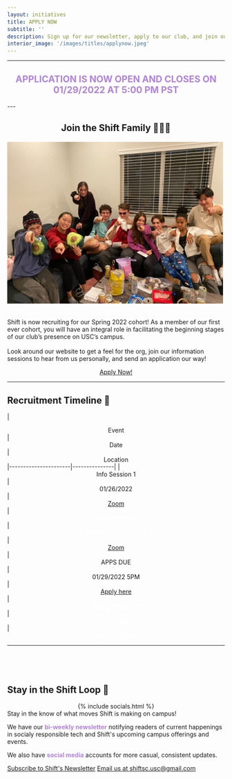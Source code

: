 ```yaml
---
layout: initiatives
title: APPLY NOW
subtitle: ''
description: Sign up for our newsletter, apply to our club, and join our team today!
interior_image: '/images/titles/applynow.jpeg'
---
```


---
<center><h2 style="color:#B082E0">  APPLICATION IS NOW OPEN AND CLOSES ON 01/29/2022 AT 5:00 PM PST</h2> </center>
---
<center>
<h2>Join the Shift Family 👨‍👩‍👦</h2>
</center>


<div style="display:flex; justify-content:space-evenly; flex-wrap:wrap; align-items:center;  margin-top: 20px">
  <img src="/images/socials/shift-wants-you.JPEG" alt="Shift Wants You" style="width:100%; max-width:500px; margin-right:15px;float:left">
  <div style="display:flex; flex-direction:column; justify-content:center;  margin-top: 20px">
    <p style="max-width:700px">
      Shift is now recruiting for our Spring 2022 cohort! As a member of our first ever cohort, you will have an integral role in facilitating the beginning stages of our club’s presence on USC’s campus. 
      <br/><br/>
      Look around our website to get a feel for the org, join our information sessions to hear from us personally, and send an application our way!
    </p>
  </div>    
</div>

<center>
  <a style="margin-top: 20px; margin-bottom:20px; width:50%" href="https://forms.gle/1ax5UXQYUMs6TGFz9" class="button button--large">Apply Now!</a>
</center>

---


## Recruitment Timeline 📅

| <center> Event </center>| <center> Date </center> | <center> Location </center> 
|----------------------|---------------|
| <center> Info Session 1 </center> | <center> 01/26/2022 </center>| <center><a href="https://usc.zoom.us/j/99710847055">Zoom</a></center>
| <center>  <span style="color:white">Info Session 2</span> </center> | <center><span style="color:white">01/27/2022/08/2022</span>  </center>| <center><span style="color:white"><a href="https://usc.zoom.us/j/95501771352">Zoom</a></span>  </center>
| <center> APPS DUE </center> | <center> 01/29/2022 5PM </center>| <center> <a href="https://forms.gle/1ax5UXQYUMs6TGFz9">Apply here</a></center>
| <center> <span style="color:white">Involvement Fair</span></center> | <center> <span style="color:white"> 02/08/2022 </span></center>| <center> <span style="color:white"> McCarthy Quad </span></center>

----
<div style="margin-top:60px" class="row">
  <div class="column">
    <h2>Stay in the Shift Loop 🔁</h2>
  </div>
  <div class="column">
	<center>
    {% include socials.html %}
	</center>
  </div>
</div>
Stay in the know of what moves Shift is making on campus!

We have our <b style="color:#B082E0">bi-weekly newsletter</b> notifying readers of current happenings in socialy responsible tech and Shift's upcoming campus offerings and events.

We also have <b style="color:#B082E0">social media</b> accounts for more casual, consistent updates.

<a href="http://eepurl.com/hPWW85" class="button button--large">Subscribe to Shift's Newsletter</a>
<a href="mailto:shiftsc.usc@gmail.com" class="button button--large">Email us at shiftsc.usc@gmail.com</a>



